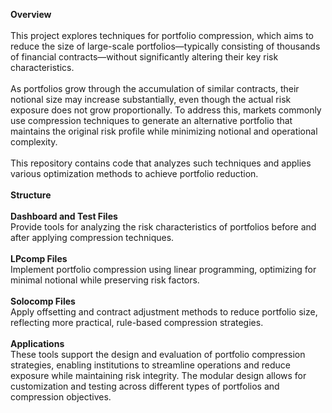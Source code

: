 **Overview**</br>
</br>
This project explores techniques for portfolio compression, which aims to reduce the size of large-scale portfolios—typically consisting of thousands of financial contracts—without significantly altering their key risk characteristics.</br>
</br>
As portfolios grow through the accumulation of similar contracts, their notional size may increase substantially, even though the actual risk exposure does not grow proportionally. To address this, markets commonly use compression techniques to generate an alternative portfolio that maintains the original risk profile while minimizing notional and operational complexity.</br>
</br>
This repository contains code that analyzes such techniques and applies various optimization methods to achieve portfolio reduction.</br>
</br>
**Structure**</br>
</br>
**Dashboard and Test Files**</br>
Provide tools for analyzing the risk characteristics of portfolios before and after applying compression techniques.</br>
</br>
**LPcomp Files**</br>
Implement portfolio compression using linear programming, optimizing for minimal notional while preserving risk factors.</br>
</br>
**Solocomp Files**</br>
Apply offsetting and contract adjustment methods to reduce portfolio size, reflecting more practical, rule-based compression strategies.</br>
</br>
**Applications**</br>
These tools support the design and evaluation of portfolio compression strategies, enabling institutions to streamline operations and reduce exposure while maintaining risk integrity. The modular design allows for customization and testing across different types of portfolios and compression objectives.
